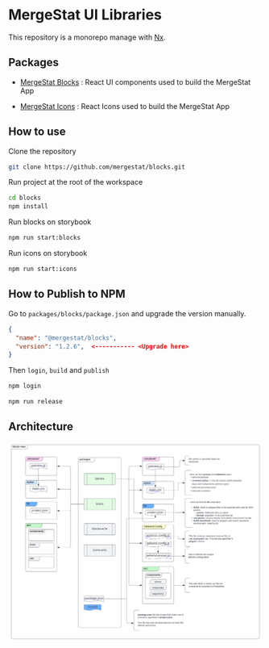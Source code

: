 # MergeStat UI Libraries

This repository is a monorepo manage with [Nx](https://nx.dev/).

## Packages

- [MergeStat Blocks](https://github.com/mergestat/blocks/tree/main/packages/blocks) : React UI components used to build the MergeStat App

- [MergeStat Icons](https://github.com/mergestat/blocks/tree/main/packages/icons) : React Icons used to build the MergeStat App

## How to use

Clone the repository

```sh
git clone https://github.com/mergestat/blocks.git
```

Run project at the root of the workspace

```sh
cd blocks
npm install
```

Run blocks on storybook

```sh
npm run start:blocks
```

Run icons on storybook

```sh
npm run start:icons
```

## How to Publish to NPM

Go to `packages/blocks/package.json` and upgrade the version manually.

```json
{
  "name": "@mergestat/blocks",
  "version": "1.2.6",  <----------- <Upgrade here>
}
```

Then `login`, `build` and `publish`

```sh
npm login
```

```sh
npm run release
```

## Architecture

![repo structure](./public/blocks-architecture.svg)

